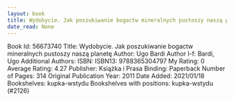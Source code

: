 ```yaml
---
layout: book
title: Wydobycie. Jak poszukiwanie bogactw mineralnych pustoszy naszą planetę
date_read: None
---
```


Book Id: 56673740
Title: Wydobycie. Jak poszukiwanie bogactw mineralnych pustoszy naszą planetę
Author: Ugo Bardi
Author l-f: Bardi, Ugo
Additional Authors: 
ISBN: 
ISBN13: 9788365304797
My Rating: 0
Average Rating: 4.27
Publisher: Książka i Prasa
Binding: Paperback
Number of Pages: 314
Original Publication Year: 2011
Date Added: 2021/01/18
Bookshelves: kupka-wstydu
Bookshelves with positions: kupka-wstydu (#2126)

